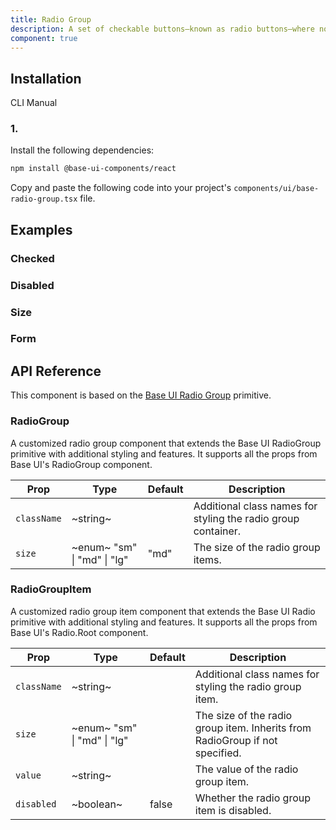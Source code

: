 ```yaml
---
title: Radio Group
description: A set of checkable buttons—known as radio buttons—where no more than one of the buttons can be checked at a time.
component: true
---
```


## Installation

CLI
Manual

### 1.

Install the following dependencies:

```bash
npm install @base-ui-components/react
```

Copy and paste the following code into your project's `components/ui/base-radio-group.tsx` file.

## Examples

### Checked

### Disabled

### Size

### Form

## API Reference

This component is based on the [Base UI Radio Group](https://base-ui.com/react/components/radio-group) primitive.

### RadioGroup

A customized radio group component that extends the Base UI RadioGroup primitive with additional styling and features. It supports all the props from Base UI's RadioGroup component.

| **Prop**    | **Type**                    | **Default** | **Description**                                               |
| ----------- | --------------------------- | ----------- | ------------------------------------------------------------- |
| `className` | ~string~                    |             | Additional class names for styling the radio group container. |
| `size`      | ~enum~ "sm" \| "md" \| "lg" | "md"        | The size of the radio group items.                            |

### RadioGroupItem

A customized radio group item component that extends the Base UI Radio primitive with additional styling and features. It supports all the props from Base UI's Radio.Root component.

| **Prop**    | **Type**                    | **Default** | **Description**                                                              |
| ----------- | --------------------------- | ----------- | ---------------------------------------------------------------------------- |
| `className` | ~string~                    |             | Additional class names for styling the radio group item.                     |
| `size`      | ~enum~ "sm" \| "md" \| "lg" |             | The size of the radio group item. Inherits from RadioGroup if not specified. |
| `value`     | ~string~                    |             | The value of the radio group item.                                           |
| `disabled`  | ~boolean~                   | false       | Whether the radio group item is disabled.                                    |
